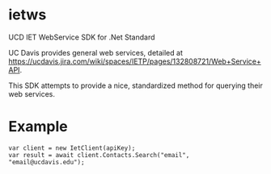 # ietws

UCD IET WebService SDK for .Net Standard

UC Davis provides general web services, detailed at https://ucdavis.jira.com/wiki/spaces/IETP/pages/132808721/Web+Service+API.

This SDK attempts to provide a nice, standardized method for querying their web services.

# Example
```
var client = new IetClient(apiKey);
var result = await client.Contacts.Search("email", "email@ucdavis.edu");
```
